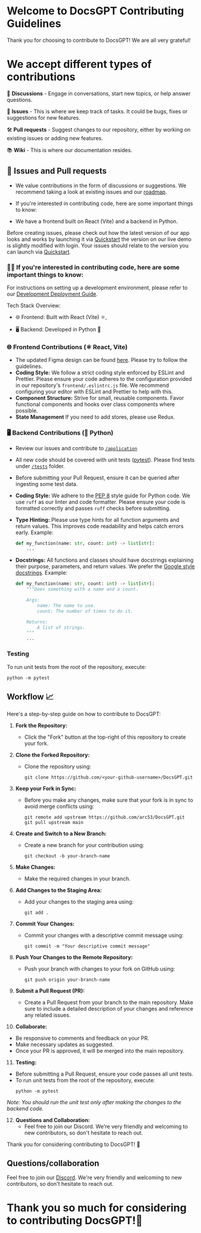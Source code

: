 # Welcome to DocsGPT Contributing Guidelines

Thank you for choosing to contribute to DocsGPT! We are all very grateful! 

# We accept different types of contributions

📣 **Discussions** - Engage in conversations, start new topics, or help answer questions.

🐞 **Issues** - This is where we keep track of tasks. It could be bugs, fixes or suggestions for new features.

🛠️ **Pull requests** - Suggest changes to our repository, either by working on existing issues or adding new features.

📚 **Wiki** - This is where our documentation resides.


## 🐞 Issues and Pull requests

- We value contributions in the form of discussions or suggestions. We recommend taking a look at existing issues and our [roadmap](https://github.com/orgs/arc53/projects/2).


- If you're interested in contributing code, here are some important things to know:

- We have a frontend built on React (Vite) and a backend in Python.

  
Before creating issues, please check out how the latest version of our app looks and works by launching it via [Quickstart](https://github.com/arc53/DocsGPT#quickstart) the version on our live demo is slightly modified with login. Your issues should relate to the version you can launch via [Quickstart](https://github.com/arc53/DocsGPT#quickstart).

### 👨‍💻 If you're interested in contributing code, here are some important things to know:

For instructions on setting up a development environment, please refer to our [Development Deployment Guide](https://docs.docsgpt.cloud/Deploying/Development-Environment).

Tech Stack Overview:

- 🌐 Frontend: Built with React (Vite) ⚛️,

- 🖥 Backend: Developed in Python 🐍

### 🌐 Frontend Contributions (⚛️ React, Vite)

*   The updated Figma design can be found [here](https://www.figma.com/file/OXLtrl1EAy885to6S69554/DocsGPT?node-id=0%3A1&t=hjWVuxRg9yi5YkJ9-1).  Please try to follow the guidelines.
*   **Coding Style:** We follow a strict coding style enforced by ESLint and Prettier. Please ensure your code adheres to the configuration provided in our repository's `frontend/.eslintrc.js` file.  We recommend configuring your editor with ESLint and Prettier to help with this.
* **Component Structure:** Strive for small, reusable components.  Favor functional components and hooks over class components where possible.
* **State Management** If you need to add stores, please use Redux.

### 🖥 Backend Contributions (🐍 Python)

- Review our issues and contribute to [`/application`](https://github.com/arc53/DocsGPT/tree/main/application) 
- All new code should be covered with unit tests ([pytest](https://github.com/pytest-dev/pytest)). Please find tests under [`/tests`](https://github.com/arc53/DocsGPT/tree/main/tests) folder.
- Before submitting your Pull Request, ensure it can be queried after ingesting some test data.
- **Coding Style:** We adhere to the [PEP 8](https://www.python.org/dev/peps/pep-0008/) style guide for Python code. We use `ruff` as our linter and code formatter.  Please ensure your code is formatted correctly and passes `ruff` checks before submitting.
- **Type Hinting:**  Please use type hints for all function arguments and return values. This improves code readability and helps catch errors early.  Example:

    ```python
    def my_function(name: str, count: int) -> list[str]:
        ...
    ```
- **Docstrings:**  All functions and classes should have docstrings explaining their purpose, parameters, and return values.  We prefer the [Google style docstrings](https://sphinxcontrib-napoleon.readthedocs.io/en/latest/example_google.html). Example:

    ```python
    def my_function(name: str, count: int) -> list[str]:
        """Does something with a name and a count.

        Args:
            name: The name to use.
            count: The number of times to do it.

        Returns:
            A list of strings.
        """
        ...
    ```
  
### Testing

To run unit tests from the root of the repository, execute:
```
python -m pytest
```

## Workflow 📈

Here's a step-by-step guide on how to contribute to DocsGPT:

1. **Fork the Repository:**
   - Click the "Fork" button at the top-right of this repository to create your fork.

2. **Clone the Forked Repository:**
   - Clone the repository using:
      ``` shell
      git clone https://github.com/<your-github-username>/DocsGPT.git
      ```

3. **Keep your Fork in Sync:**
   - Before you make any changes, make sure that your fork is in sync to avoid merge conflicts using:
     ```shell
     git remote add upstream https://github.com/arc53/DocsGPT.git
     git pull upstream main
     ```

4. **Create and Switch to a New Branch:**
   - Create a new branch for your contribution using:
     ```shell
     git checkout -b your-branch-name
     ```

5. **Make Changes:**
   - Make the required changes in your branch.

6. **Add Changes to the Staging Area:**
   - Add your changes to the staging area using:
     ```shell
     git add .
     ```

7. **Commit Your Changes:**
   - Commit your changes with a descriptive commit message using:
     ```shell
     git commit -m "Your descriptive commit message"
     ```

8. **Push Your Changes to the Remote Repository:**
   - Push your branch with changes to your fork on GitHub using:
     ```shell
     git push origin your-branch-name
     ```

9. **Submit a Pull Request (PR):**
   - Create a Pull Request from your branch to the main repository. Make sure to include a detailed description of your changes and reference any related issues.

10. **Collaborate:**
   - Be responsive to comments and feedback on your PR.
   - Make necessary updates as suggested.
   - Once your PR is approved, it will be merged into the main repository.

11. **Testing:**
   - Before submitting a Pull Request, ensure your code passes all unit tests.
   - To run unit tests from the root of the repository, execute:
     ```shell
     python -m pytest
     ```

*Note: You should run the unit test only after making the changes to the backend code.*

12. **Questions and Collaboration:**
    - Feel free to join our Discord. We're very friendly and welcoming to new contributors, so don't hesitate to reach out.

Thank you for considering contributing to DocsGPT! 🙏

## Questions/collaboration
Feel free to join our [Discord](https://discord.gg/n5BX8dh8rU). We're very friendly and welcoming to new contributors, so don't hesitate to reach out.
# Thank you so much for considering to contributing DocsGPT!🙏
